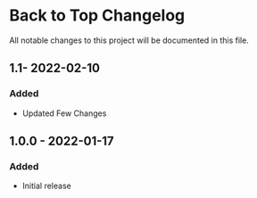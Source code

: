 # Back to Top Changelog

All notable changes to this project will be documented in this file.

## 1.1- 2022-02-10
### Added
- Updated Few Changes

## 1.0.0 - 2022-01-17
### Added
- Initial release
